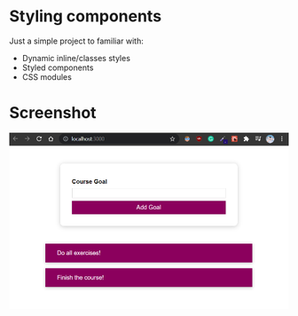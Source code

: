 # Styling components

Just a simple project to familiar with:

- Dynamic inline/classes styles
- Styled components
- CSS modules

# Screenshot

<img src="./screenshots/styling.png" width="600">
